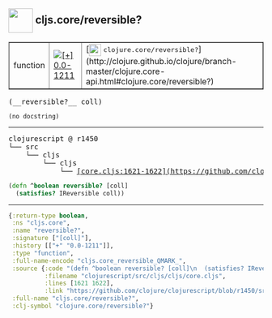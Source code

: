 ## <img width="48px" valign="middle" src="http://i.imgur.com/Hi20huC.png"> cljs.core/reversible?

 <table border="1">
<tr>
<td>function</td>
<td><a href="https://github.com/cljsinfo/api-refs/tree/0.0-1211"><img valign="middle" alt="[+] 0.0-1211" src="https://img.shields.io/badge/+-0.0--1211-lightgrey.svg"></a> </td>
<td>
[<img height="24px" valign="middle" src="http://i.imgur.com/1GjPKvB.png"> <samp>clojure.core/reversible?</samp>](http://clojure.github.io/clojure/branch-master/clojure.core-api.html#clojure.core/reversible?)
</td>
</tr>
</table>

 <samp>
(__reversible?__ coll)<br>
</samp>

```
(no docstring)
```

---

 <pre>
clojurescript @ r1450
└── src
    └── cljs
        └── cljs
            └── <ins>[core.cljs:1621-1622](https://github.com/clojure/clojurescript/blob/r1450/src/cljs/cljs/core.cljs#L1621-L1622)</ins>
</pre>

```clj
(defn ^boolean reversible? [coll]
  (satisfies? IReversible coll))
```


---

```clj
{:return-type boolean,
 :ns "cljs.core",
 :name "reversible?",
 :signature ["[coll]"],
 :history [["+" "0.0-1211"]],
 :type "function",
 :full-name-encode "cljs.core_reversible_QMARK_",
 :source {:code "(defn ^boolean reversible? [coll]\n  (satisfies? IReversible coll))",
          :filename "clojurescript/src/cljs/cljs/core.cljs",
          :lines [1621 1622],
          :link "https://github.com/clojure/clojurescript/blob/r1450/src/cljs/cljs/core.cljs#L1621-L1622"},
 :full-name "cljs.core/reversible?",
 :clj-symbol "clojure.core/reversible?"}

```
